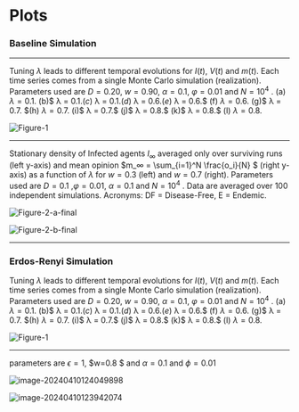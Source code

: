 # Plots



### Baseline Simulation

---



 Tuning $λ$ leads to different temporal evolutions for $I(t)$, $V (t)$ and $m(t)$.  Each time series comes from a single Monte Carlo simulation (realization). Parameters used are $D = 0.20$, $w = 0.90$, $α = 0.1$, $φ = 0.01$ and  $N = 10^{4}$ . (a) $λ = 0.1$. (b)$ λ = 0.1$. (c)$ λ = 0.1$. (d)$ λ = 0.6$. (e)$ λ = 0.6.$ (f) $λ = 0.6.$ (g)$ λ = 0.7. $(h) $λ = 0.7$. (i)$ λ = 0.7.$ (j)$ λ = 0.8.$ (k)$ λ = 0.8.$ (l) $λ = 0.8.$

![Figure-1](/home/shreeya/acad/4-2/dpcn/DPCN-Project/baseline_simulation/outputs/Figure-1.png)



---



Stationary density of Infected agents $I_∞$ averaged only over surviving  runs (left y-axis) and mean opinion $m_∞ = \sum_{i=1}^N \frac{o_i}{N} $ (right y-axis) as a function of $λ$ for $w = 0.3$ (left) and $w = 0.7$ (right). Parameters used are $D = 0.1$ ,$φ = 0.01$, $α = 0.1$ and $N= 10^4$ . Data are averaged over $100$ independent simulations. Acronyms:  DF = Disease-Free, E = Endemic.

![Figure-2-a-final](/home/shreeya/acad/4-2/dpcn/DPCN-Project/baseline_simulation/outputs/Figure-2-a-final.png)

![Figure-2-b-final](/home/shreeya/acad/4-2/dpcn/DPCN-Project/baseline_simulation/outputs/Figure-2-b-final.png)

---

### Erdos-Renyi Simulation

 Tuning $λ$ leads to different temporal evolutions for $I(t)$, $V (t)$ and $m(t)$.  Each time series comes from a single Monte Carlo simulation (realization). Parameters used are $D = 0.20$, $w = 0.90$, $α = 0.1$, $φ = 0.01$ and  $N = 10^{4}$ . (a) $λ = 0.1$. (b)$ λ = 0.1$. (c)$ λ = 0.1$. (d)$ λ = 0.6$. (e)$ λ = 0.6.$ (f) $λ = 0.6.$ (g)$ λ = 0.7. $(h) $λ = 0.7$. (i)$ λ = 0.7.$ (j)$ λ = 0.8.$ (k)$ λ = 0.8.$ (l) $λ = 0.8.$

![Figure-1](/home/shreeya/acad/4-2/dpcn/DPCN-Project/ER_network_simulation/outputs/Figure-1.png)

---



parameters are $ϵ=1$, $w=0.8 $ and $α=0.1$ and $ϕ=0.01$

![image-20240410124049898](/home/shreeya/.config/Typora/typora-user-images/image-20240410124049898.png)

![image-20240410123942074](/home/shreeya/.config/Typora/typora-user-images/image-20240410123942074.png)